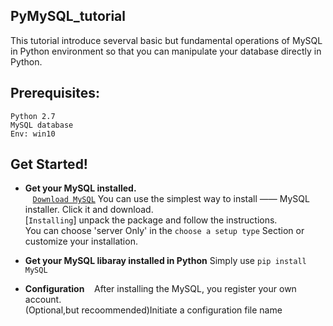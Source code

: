 ## PyMySQL_tutorial
This tutorial introduce severval basic but fundamental operations of MySQL in Python environment so that you can manipulate your database directly in Python.

## Prerequisites:
`Python 2.7`   
`MySQL database`  
`Env: win10`

## Get Started!
* **Get your MySQL installed.**  
    [`Download MySQL`](https://dev.mysql.com/downloads/windows/) You can use the simplest way to install —— MySQL installer. Click it and download.  
    [`Installing`] unpack the package and follow the instructions.  
                   You can choose 'server Only' in the `choose a setup type` Section or customize your installation.  

* **Get your MySQL libaray installed in Python**
    Simply use `pip install MySQL`
* **Configuration**
    After installing the MySQL, you register your own account.  
    (Optional,but recoommended)Initiate a configuration file name 
    
    
    



